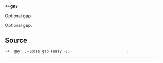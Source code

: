 ### `++gay`

Optional gap

Optional gap.

Source
------

    ++  gay  ;~(pose gap (easy ~))                          ::



***
